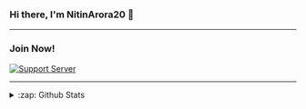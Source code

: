 ### Hi there, I'm NitinArora20 👋

  
---    

### Join Now!
[![Support Server](https://invidget.switchblade.xyz/XZeZS4q35h)](https://discord.com/invite/XZeZS4q35h)

  
  
---

<details>
  <summary>:zap: Github Stats</summary>

![Stats](https://github-readme-stats.vercel.app/api?username=NitinArora55&&show_icons=true&title_color=ffd700&icon_color=bb2acf&text_color=FFFFFF&bg_color=151515)


  <img align="left" alt="NitinArora55's Github Stats" src="https://metrics.lecoq.io/NitinArora55" style="max-width:100%;">
